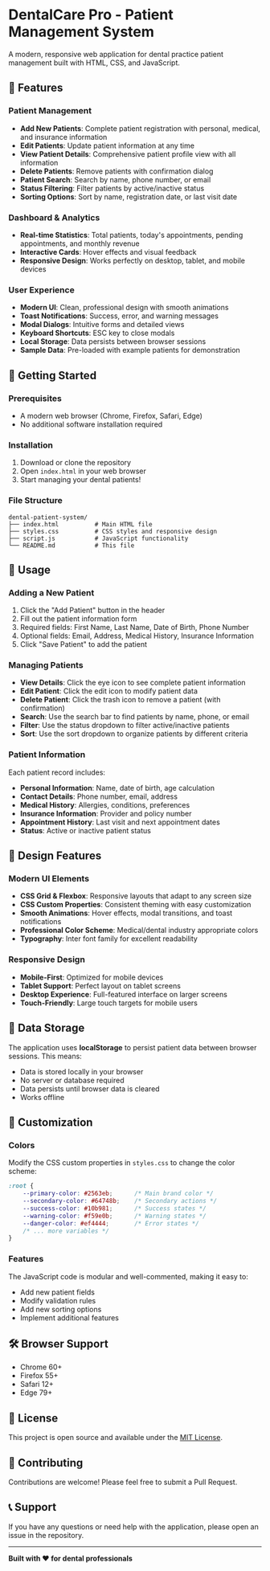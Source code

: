 # DentalCare Pro - Patient Management System

A modern, responsive web application for dental practice patient management built with HTML, CSS, and JavaScript.

## 🦷 Features

### Patient Management
- **Add New Patients**: Complete patient registration with personal, medical, and insurance information
- **Edit Patients**: Update patient information at any time
- **View Patient Details**: Comprehensive patient profile view with all information
- **Delete Patients**: Remove patients with confirmation dialog
- **Patient Search**: Search by name, phone number, or email
- **Status Filtering**: Filter patients by active/inactive status
- **Sorting Options**: Sort by name, registration date, or last visit date

### Dashboard & Analytics
- **Real-time Statistics**: Total patients, today's appointments, pending appointments, and monthly revenue
- **Interactive Cards**: Hover effects and visual feedback
- **Responsive Design**: Works perfectly on desktop, tablet, and mobile devices

### User Experience
- **Modern UI**: Clean, professional design with smooth animations
- **Toast Notifications**: Success, error, and warning messages
- **Modal Dialogs**: Intuitive forms and detailed views
- **Keyboard Shortcuts**: ESC key to close modals
- **Local Storage**: Data persists between browser sessions
- **Sample Data**: Pre-loaded with example patients for demonstration

## 🚀 Getting Started

### Prerequisites
- A modern web browser (Chrome, Firefox, Safari, Edge)
- No additional software installation required

### Installation
1. Download or clone the repository
2. Open `index.html` in your web browser
3. Start managing your dental patients!

### File Structure
```
dental-patient-system/
├── index.html          # Main HTML file
├── styles.css          # CSS styles and responsive design
├── script.js           # JavaScript functionality
└── README.md           # This file
```

## 📱 Usage

### Adding a New Patient
1. Click the "Add Patient" button in the header
2. Fill out the patient information form
3. Required fields: First Name, Last Name, Date of Birth, Phone Number
4. Optional fields: Email, Address, Medical History, Insurance Information
5. Click "Save Patient" to add the patient

### Managing Patients
- **View Details**: Click the eye icon to see complete patient information
- **Edit Patient**: Click the edit icon to modify patient data
- **Delete Patient**: Click the trash icon to remove a patient (with confirmation)
- **Search**: Use the search bar to find patients by name, phone, or email
- **Filter**: Use the status dropdown to filter active/inactive patients
- **Sort**: Use the sort dropdown to organize patients by different criteria

### Patient Information
Each patient record includes:
- **Personal Information**: Name, date of birth, age calculation
- **Contact Details**: Phone number, email, address
- **Medical History**: Allergies, conditions, preferences
- **Insurance Information**: Provider and policy number
- **Appointment History**: Last visit and next appointment dates
- **Status**: Active or inactive patient status

## 🎨 Design Features

### Modern UI Elements
- **CSS Grid & Flexbox**: Responsive layouts that adapt to any screen size
- **CSS Custom Properties**: Consistent theming with easy customization
- **Smooth Animations**: Hover effects, modal transitions, and toast notifications
- **Professional Color Scheme**: Medical/dental industry appropriate colors
- **Typography**: Inter font family for excellent readability

### Responsive Design
- **Mobile-First**: Optimized for mobile devices
- **Tablet Support**: Perfect layout on tablet screens
- **Desktop Experience**: Full-featured interface on larger screens
- **Touch-Friendly**: Large touch targets for mobile users

## 💾 Data Storage

The application uses **localStorage** to persist patient data between browser sessions. This means:
- Data is stored locally in your browser
- No server or database required
- Data persists until browser data is cleared
- Works offline

## 🔧 Customization

### Colors
Modify the CSS custom properties in `styles.css` to change the color scheme:

```css
:root {
    --primary-color: #2563eb;      /* Main brand color */
    --secondary-color: #64748b;    /* Secondary actions */
    --success-color: #10b981;      /* Success states */
    --warning-color: #f59e0b;      /* Warning states */
    --danger-color: #ef4444;       /* Error states */
    /* ... more variables */
}
```

### Features
The JavaScript code is modular and well-commented, making it easy to:
- Add new patient fields
- Modify validation rules
- Add new sorting options
- Implement additional features

## 🛠️ Browser Support

- Chrome 60+
- Firefox 55+
- Safari 12+
- Edge 79+

## 📄 License

This project is open source and available under the [MIT License](LICENSE).

## 🤝 Contributing

Contributions are welcome! Please feel free to submit a Pull Request.

## 📞 Support

If you have any questions or need help with the application, please open an issue in the repository.

---

**Built with ❤️ for dental professionals** 